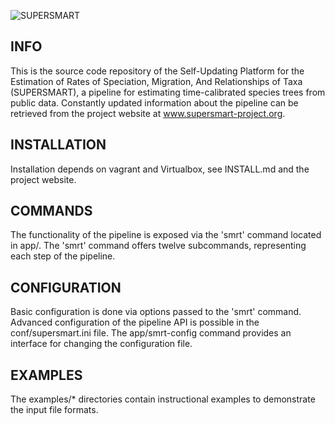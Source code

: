 ![SUPERSMART](http://www.supersmart-project.org/images/logo200x480.png "SUPERSMART")

INFO
----
This is the source code repository of the Self-Updating Platform for the Estimation 
of Rates of Speciation, Migration, And Relationships of Taxa (SUPERSMART), a 
pipeline for estimating time-calibrated species trees from public data. Constantly 
updated information about the pipeline can be retrieved from the project website at 
www.supersmart-project.org.

INSTALLATION
------------
Installation depends on vagrant and Virtualbox, see INSTALL.md and the project website.

COMMANDS
--------
The functionality of the pipeline is exposed via the 'smrt' command located in app/.
The 'smrt' command offers twelve subcommands, representing each step of the pipeline. 

CONFIGURATION
-------------
Basic configuration is done via options passed to the 'smrt' command. 
Advanced configuration of the pipeline API is possible in the conf/supersmart.ini file.
The app/smrt-config command provides an interface for changing the configuration file.

EXAMPLES
--------
The examples/* directories contain instructional examples to demonstrate the input
file formats.
